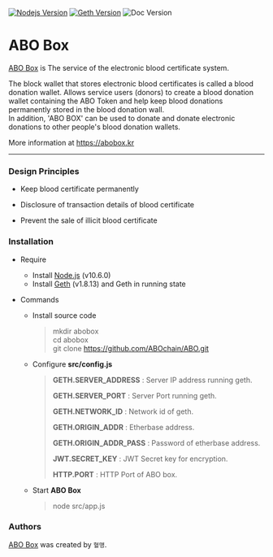 [![Nodejs Version](https://img.shields.io/badge/Node.js-v10.6.0-blue.svg)](https://nodejs.org/dist/v10.6.0/docs/api/)
[![Geth Version](https://img.shields.io/badge/geth-v1.8.13-blue.svg)](https://github.com/ethereum/go-ethereum/wiki/geth)
![Doc Version](https://img.shields.io/badge/docs-latest-brightgreen.svg)
  
  
ABO Box
===========

[ABO Box](https://abobox.kr) is The service of the electronic blood certificate system.  
  
The block wallet that stores electronic blood certificates is called a blood donation wallet.
Allows service users (donors) to create a blood donation wallet containing the ABO Token and help keep blood donations permanently stored in the blood donation wall.  
In addition, 'ABO BOX' can be used to donate and donate electronic donations to other people's blood donation wallets.  
  
More information at https://abobox.kr  

-----  

### Design Principles

* Keep blood certificate permanently

* Disclosure of transaction details of blood certificate

* Prevent the sale of illicit blood certificate

### Installation

* Require  
    * Install [Node.js](https://nodejs.org/en/download/releases/) (v10.6.0)
    * Install [Geth](https://github.com/ethereum/go-ethereum/wiki/geth>) (v1.8.13) and Geth in running state

* Commands
    * Install source code  
        > mkdir abobox  
        > cd abobox  
        > git clone https://github.com/ABOchain/ABO.git  

    * Configure __src/config.js__
        >  
        > __GETH.SERVER_ADDRESS__ : Server IP address running geth.  
        >  
        > __GETH.SERVER_PORT__ : Server Port running geth.  
        >  
        > __GETH.NETWORK_ID__ : Network id of geth.  
        >  
        > __GETH.ORIGIN_ADDR__ : Etherbase address.  
        >  
        > __GETH.ORIGIN_ADDR_PASS__ : Password of etherbase address.  
        >  
        >  
        > __JWT.SECRET_KEY__ : JWT Secret key for encryption.  
        >  
        >
        > __HTTP.PORT__ : HTTP Port of ABO box.  

    * Start __ABO Box__
        > node src/app.js

### Authors

[ABO Box](https://abobox.kr) was created by `혈맹`.